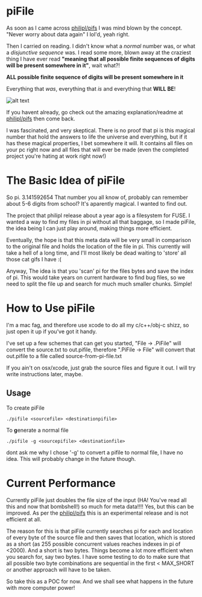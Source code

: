 piFile
======

As soon as I came across [philipl/pifs](https://github.com/philipl/pifs) I was mind blown by the concept. "Never worry about data again" I lol'd, yeah right.

Then I carried on reading. I didn't know what a *normal* number was, or what a *disjunctive sequence* was. I read some more, blown away at the craziest thing I have ever read **"meaning that all possible finite sequences of digits will be present somewhere in it"**, wait what?!

**ALL possible finite sequence of digits will be present somewhere in it**

Everything that *was*, everything that *is* and everything that **WILL BE**!

![alt text](http://www.reactiongifs.com/wp-content/uploads/2013/08/surprised.gif "AMAZED")


If you havent already, go check out the amazing explanation/readme at [philipl/pifs](https://github.com/philipl/pifs) then come back.


I was fascinated, and very skeptical. There is no proof that pi is this magical number that hold the answers to life the universe and everything, but if it has these magical properties, I bet somewhere it will. It contains all files on your pc right now and all files that will ever be made (even the completed project you're hating at work right now!)

The Basic Idea of piFile
===========

So pi. 3.141592654 That number you all know of, probably can remember about 5-6 digits from school? It's aparently magical. I wanted to find out.

The project that philipl release about a year ago is a filesystem for FUSE. I wanted a way to find my files in pi without all that baggage, so I made piFile, the idea being I can just play around, making things more efficient.

Eventually, the hope is that this meta data will be very small in comparison to the original file and holds the location of the file in pi. This currently will take a hell of a long time, and I'll most likely be dead waiting to 'store' all those cat gifs I have :(

Anyway, The idea is that you 'scan' pi for the files bytes and save the index of pi. This would take years on current hardware to find bug files, so we need to split the file up and search for much much smaller chunks. Simple!

How to Use piFile
==============

I'm a mac fag, and therefore use xcode to do all my c/c++/obj-c shizz, so just open it up if you've got it handy. 

I've set up a few schemes that can get you started, "File -> .PiFile" will convert the source.txt to out.pifile, therefore ".PiFile -> File" will convert that out.pifile to a file called source-from-pi-file.txt 

If you ain't on osx/xcode, just grab the source files and figure it out. I will try write instructions later, maybe.

Usage
------

To create piFile

`./pifile <sourcefile> <destinationpifile>`

To **g**enerate a normal file

`./pifile -g <sourcepifile> <destinationfile>`

dont ask me why I chose '-g' to convert a pifile to normal file, I have no idea. This will probably change in the future though.


Current Performance
========

Currently piFile just doubles the file size of the input (HA! You've read all this and now that bombshell!) so much for meta data!!!!
Yes, but this can be improved. As per the [philipl/pifs](https://github.com/philipl/pifs) this is an experimental release and is not efficient at all. 


The reason for this is that piFile currently searches pi for each and location of every byte of the source file and then saves that location, which is stored as a short (as 255 possible concurrent values reaches indexes in pi of <2000). And a short is two bytes. Things become a lot more efficient when you search for, say two bytes. I have some testing to do to make sure that all possible two byte combinations are sequential in the first < MAX_SHORT or another approach will have to be taken.


So take this as a POC for now. And we shall see what happens in the future with more computer power!


